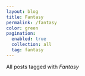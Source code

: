 ```yaml
---
layout: blog
title: Fantasy
permalink: /fantasy
color: green
pagination:
  enabled: true
  collection: all
  tag: fantasy
---
```


All posts tagged with _Fantasy_
